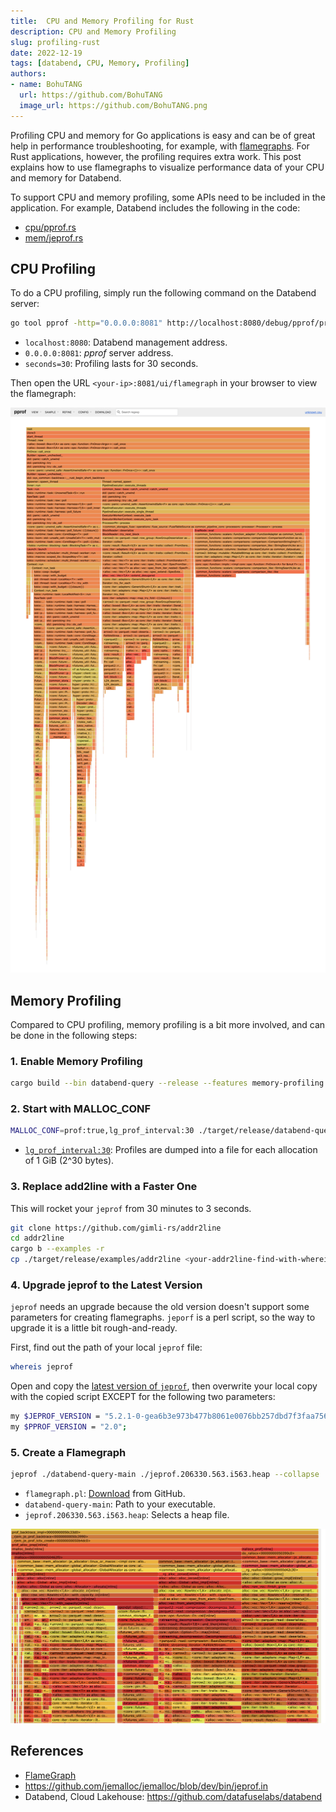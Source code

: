 ```yaml
---
title:  CPU and Memory Profiling for Rust
description: CPU and Memory Profiling
slug: profiling-rust
date: 2022-12-19
tags: [databend, CPU, Memory, Profiling]
authors:
- name: BohuTANG
  url: https://github.com/BohuTANG
  image_url: https://github.com/BohuTANG.png
---
```


Profiling CPU and memory for Go applications is easy and can be of great help in performance troubleshooting, for example, with [flamegraphs](http://www.brendangregg.com/flamegraphs.html). For Rust applications, however, the profiling requires extra work. This post explains how to use flamegraphs to visualize performance data of your CPU and memory for Databend.

To support CPU and memory profiling, some APIs need to be included in the application. For example, Databend includes the following in the code:
- [cpu/pprof.rs](https://github.com/datafuselabs/databend/blob/589068f2ae4bfeeaaf1dff955cc6f6bfc4c38920/src/common/http/src/debug/pprof.rs)
- [mem/jeprof.rs](https://github.com/datafuselabs/databend/blob/589068f2ae4bfeeaaf1dff955cc6f6bfc4c38920/src/common/http/src/debug/jeprof.rs)

## CPU Profiling

To do a CPU profiling, simply run the following command on the Databend server:

```bash
go tool pprof -http="0.0.0.0:8081" http://localhost:8080/debug/pprof/profile?seconds=30
```
- `localhost:8080`: Databend management address.
- `0.0.0.0:8081`: *pprof* server address.
- `seconds=30`: Profiling lasts for 30 seconds.

Then open the URL `<your-ip>:8081/ui/flamegraph` in your browser to view the flamegraph:

![Alt text](../static/img/blog/databend-cpu-flamegraph.png)

## Memory Profiling

Compared to CPU profiling, memory profiling is a bit more involved, and can be done in the following steps:

### 1. Enable Memory Profiling

```bash
cargo build --bin databend-query --release --features memory-profiling
```

### 2. Start with MALLOC_CONF

```bash
MALLOC_CONF=prof:true,lg_prof_interval:30 ./target/release/databend-query
```
- [`lg_prof_interval:30`](https://jemalloc.net/jemalloc.3.html#opt.lg_prof_interval): Profiles are dumped into a file for each allocation of 1 GiB (2^30 bytes).

### 3. Replace add2line with a Faster One

This will rocket your `jeprof` from 30 minutes to 3 seconds.

```bash
git clone https://github.com/gimli-rs/addr2line
cd addr2line
cargo b --examples -r
cp ./target/release/examples/addr2line <your-addr2line-find-with-whereis-addr2line>
```

### 4. Upgrade jeprof to the Latest Version

`jeprof` needs an upgrade because the old version doesn't support some parameters for creating flamegraphs. `jeporf` is a perl script, so the way to upgrade it is a little bit rough-and-ready.

First, find out the path of your local `jeprof` file:

```bash
whereis jeprof
```

Open and copy the [latest version of `jeprof`](https://raw.githubusercontent.com/jemalloc/jemalloc/dev/bin/jeprof.in), then overwrite your local copy with the copied script EXCEPT for the following two parameters:

```bash
my $JEPROF_VERSION = "5.2.1-0-gea6b3e973b477b8061e0076bb257dbd7f3faa756";
my $PPROF_VERSION = "2.0";
```

### 5. Create a Flamegraph

```bash
jeprof ./databend-query-main ./jeprof.206330.563.i563.heap --collapse | flamegraph.pl --reverse --invert --minwidth 3 > heap.svg
```
- `flamegraph.pl`: [Download](https://github.com/brendangregg/FlameGraph/blob/master/flamegraph.pl) from GitHub.
- `databend-query-main`: Path to your executable.
- `jeprof.206330.563.i563.heap`: Selects a heap file.

![Alt text](../static/img/blog/mem-profiling.png)

## References

- [FlameGraph](https://github.com/brendangregg/FlameGraph)
-  https://github.com/jemalloc/jemalloc/blob/dev/bin/jeprof.in
- Databend, Cloud Lakehouse: https://github.com/datafuselabs/databend